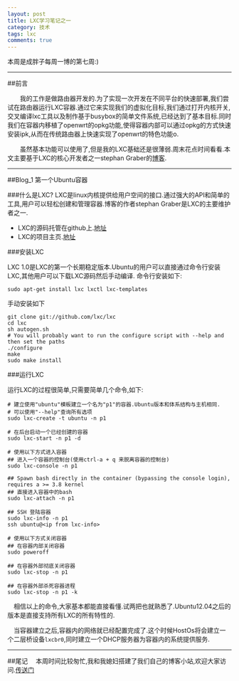 ```yaml
---
layout: post
title: LXC学习笔记之一
category: 技术
tags: lxc
comments: true
---
```


本周是成胖子每周一博的第七周:)

---

##前言

&emsp;&emsp;我的工作是做路由器开发的.为了实现一次开发在不同平台的快速部署,我们尝试在路由器运行LXC容器.通过它来实现我们的虚拟化目标,我们通过打开内核开关,交叉编译lxc工具以及制作基于busybox的简单文件系统,已经达到了基本目标.同时我们在容器内移植了openwrt的opkg功能,使得容器内部可以通过opkg的方式快速安装ipk,从而在传统路由器上快速实现了openwrt的特色功能o.

&emsp;&emsp;虽然基本功能可以使用了,但是我的LXC基础还是很薄弱.周末花点时间看看.本文主要基于LXC的核心开发者之一stephan Graber的[博客](https://www.stgraber.org/2013/12/20/lxc-1-0-blog-post-series/).

---

##Blog_1 第一个Ubuntu容器

###什么是LXC?
LXC是linux内核提供给用户空间的接口.通过强大的API和简单的工具,用户可以轻松创建和管理容器.博客的作者stephan Graber是LXC的主要维护者之一.

* LXC的源码托管在github上.[地址](http://github.com/lxc)
* LXC的项目主页.[地址](http://linuxcontainers.org)

###安装LXC

LXC 1.0是LXC的第一个长期稳定版本.Ubuntu的用户可以直接通过命令行安装LXC,其他用户可以下载LXC源码然后手动编译.
命令行安装如下:

```
sudo apt-get install lxc lxctl lxc-templates
```

手动安装如下

```
git clone git://github.com/lxc/lxc
cd lxc
sh autogen.sh
# You will probably want to run the configure script with --help and then set the paths
./configure
make
sudo make install
```

###运行LXC

运行LXC的过程很简单,只需要简单几个命令,如下:

```
# 建立使用"ubuntu"模板建立一个名为"p1"的容器.Ubuntu版本和体系结构与主机相同.
# 可以使用"--help"查询所有选项
sudo lxc-create -t ubuntu -n p1

# 在后台启动一个已经创建的容器
sudo lxc-start -n p1 -d

# 使用以下方式进入容器
## 进入一个容器的控制台(使用ctrl-a + q 来脱离容器的控制台)
sudo lxc-console -n p1

## Spawn bash directly in the container (bypassing the console login), requires a >= 3.8 kernel
## 直接进入容器中的bash
sudo lxc-attach -n p1

## SSH 登陆容器
sudo lxc-info -n p1
ssh ubuntu@<ip from lxc-info>

# 使用以下方式关闭容器
## 在容器内部关闭容器
sudo poweroff

## 在容器外部彻底关闭容器
sudo lxc-stop -n p1

## 在容器外部杀死容器进程
sudo lxc-stop -n p1 -k
```

&emsp;相信以上的命令,大家基本都能直接看懂.试两把也就熟悉了.Ubuntu12.04之后的版本是直接支持所有LXC的所有特性的.

&emsp;当容器建立之后,容器内的网络就已经配置完成了.这个时候HostOs将会建立一个二层桥设备`lxcbr0`,同时建立一个DHCP服务器为容器内的系统提供服务.

---

##尾记
&emsp;本周时间比较匆忙,我和我媳妇搭建了我们自己的博客小站,欢迎大家访问.[传送门](http://chengyi818.github.io/)
